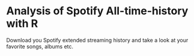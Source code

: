 # Analysis of Spotify All-time-history with R

Download you Spotify extended streaming history and take a look at your favorite songs, albums etc.